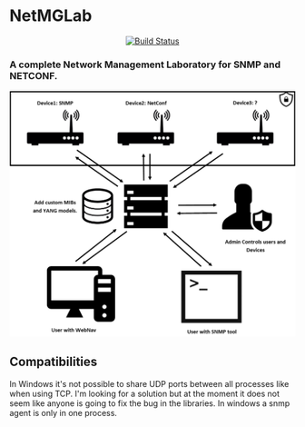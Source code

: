 # NetMGLab

<div align="center">
  <!-- Build Status -->
  <a href="https://github.com/IngenieroFiestero/NetMGLab">
    <img src="https://travis-ci.org/IngenieroFiestero/NetMGLab.svg?branch=master"
      alt="Build Status" />
  </a>
</div>

### A complete Network Management Laboratory for SNMP and NETCONF.

![Image of NetMGLab](https://raw.githubusercontent.com/IngenieroFiestero/NetMGLab/master/NetMGLab.png)

## Compatibilities

In Windows it's not possible to share UDP ports between all processes like when using TCP. I'm looking for a solution but at the moment it does not seem like anyone is going to fix the bug in the libraries.
In windows a snmp agent is only in one process.
